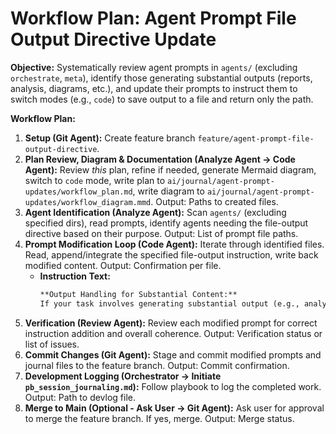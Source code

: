 # Workflow Plan: Agent Prompt File Output Directive Update

**Objective:** Systematically review agent prompts in `agents/` (excluding `orchestrate`, `meta`), identify those generating substantial outputs (reports, analysis, diagrams, etc.), and update their prompts to instruct them to switch modes (e.g., `code`) to save output to a file and return only the path.

**Workflow Plan:**

1.  **Setup (Git Agent):** Create feature branch `feature/agent-prompt-file-output-directive`.
2.  **Plan Review, Diagram & Documentation (Analyze Agent -> Code Agent):** Review *this* plan, refine if needed, generate Mermaid diagram, switch to `code` mode, write plan to `ai/journal/agent-prompt-updates/workflow_plan.md`, write diagram to `ai/journal/agent-prompt-updates/workflow_diagram.mmd`. Output: Paths to created files.
3.  **Agent Identification (Analyze Agent):** Scan `agents/` (excluding specified dirs), read prompts, identify agents needing the file-output directive based on their purpose. Output: List of prompt file paths.
4.  **Prompt Modification Loop (Code Agent):** Iterate through identified files. Read, append/integrate the specified file-output instruction, write back modified content. Output: Confirmation per file.
    *   **Instruction Text:**
        ```markdown
        **Output Handling for Substantial Content:**
        If your task involves generating substantial output (e.g., analysis reports, documentation, diagrams, test results, complex plans), you MUST switch to a mode capable of writing files (e.g., `code`, `document`) to save this output to an appropriate file path (e.g., within `ai/journal/<task-specific-dir>/` or another suitable location). After successfully saving the file, your final output for this task MUST be ONLY the relative path to the created or updated file. Do not output the full content itself.
        ```
5.  **Verification (Review Agent):** Review each modified prompt for correct instruction addition and overall coherence. Output: Verification status or list of issues.
6.  **Commit Changes (Git Agent):** Stage and commit modified prompts and journal files to the feature branch. Output: Commit confirmation.
7.  **Development Logging (Orchestrator -> Initiate `pb_session_journaling.md`):** Follow playbook to log the completed work. Output: Path to devlog file.
8.  **Merge to Main (Optional - Ask User -> Git Agent):** Ask user for approval to merge the feature branch. If yes, merge. Output: Merge status.